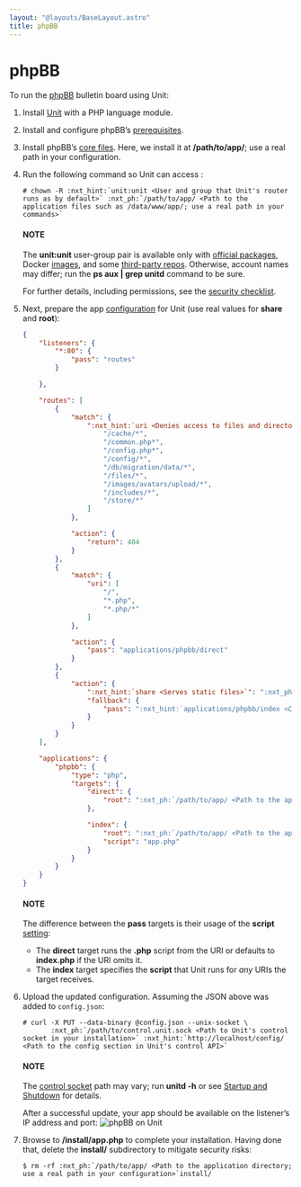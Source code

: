 ```yaml
---
layout: "@layouts/BaseLayout.astro"
title: phpBB
---
```

# phpBB

To run the [phpBB](https://www.phpbb.com) bulletin board using Unit:

1. Install [Unit](../installation.md#installation-precomp-pkgs) with a PHP language module.
2. Install and configure phpBB’s [prerequisites](https://www.phpbb.com/support/docs/en/3.3/ug/quickstart/requirements/).
3. Install phpBB’s [core files](https://www.phpbb.com/downloads/).  Here, we install it at **/path/to/app/**; use
   a real path in your configuration.
4. Run the following command so Unit can access :
   ```console
   # chown -R :nxt_hint:`unit:unit <User and group that Unit's router runs as by default>` :nxt_ph:`/path/to/app/ <Path to the application files such as /data/www/app/; use a real path in your commands>`
   ```

   #### NOTE
   The **unit:unit** user-group pair is available only with [official
   packages](../installation.md#installation-precomp-pkgs), Docker [images](../installation.md#installation-docker), and some [third-party repos](../installation.md#installation-community-repos).  Otherwise, account names may differ; run
   the **ps aux | grep unitd** command to be sure.

   For further details, including permissions, see the [security checklist](security.md#security-apps).
5. Next, prepare the app [configuration](../configuration.md#configuration-php) for Unit (use
   real values for **share** and **root**):
   ```json
   {
       "listeners": {
           "*:80": {
               "pass": "routes"
           }

       },

       "routes": [
           {
               "match": {
                   ":nxt_hint:`uri <Denies access to files and directories best kept private>`": [
                       "/cache/*",
                       "/common.php*",
                       "/config.php*",
                       "/config/*",
                       "/db/migration/data/*",
                       "/files/*",
                       "/images/avatars/upload/*",
                       "/includes/*",
                       "/store/*"
                   ]
               },

               "action": {
                   "return": 404
               }
           },
           {
               "match": {
                   "uri": [
                       "/",
                       "*.php",
                       "*.php/*"
                   ]
               },

               "action": {
                   "pass": "applications/phpbb/direct"
               }
           },
           {
               "action": {
                   ":nxt_hint:`share <Serves static files>`": ":nxt_ph:`/path/to/app <Path to the application directory; use a real path in your configuration>`$uri",
                   "fallback": {
                       "pass": ":nxt_hint:`applications/phpbb/index <Catch-all for requests not yet served by other rules>`"
                   }
               }
           }
       ],

       "applications": {
           "phpbb": {
               "type": "php",
               "targets": {
                   "direct": {
                       "root": ":nxt_ph:`/path/to/app/ <Path to the application directory; use a real path in your configuration>`"
                   },

                   "index": {
                       "root": ":nxt_ph:`/path/to/app/ <Path to the application directory; use a real path in your configuration>`",
                       "script": "app.php"
                   }
               }
           }
       }
   }
   ```

   #### NOTE
   The difference between the **pass** targets is their usage of the
   **script** [setting](../configuration.md#configuration-php):
   - The **direct** target runs the **.php** script from the URI or
     defaults to **index.php** if the URI omits it.
   - The **index** target specifies the **script** that Unit runs
     for *any* URIs the target receives.
6. Upload the updated configuration.  Assuming the JSON above was added to
   `config.json`:
   ```console
   # curl -X PUT --data-binary @config.json --unix-socket \
          :nxt_ph:`/path/to/control.unit.sock <Path to Unit's control socket in your installation>` :nxt_hint:`http://localhost/config/ <Path to the config section in Unit's control API>`
   ```

   #### NOTE
   The [control socket](../controlapi.md#configuration-socket) path may vary; run
   **unitd -h** or see [Startup and Shutdown](source.md#source-startup) for details.

   After a successful update, your app should be available on the listener’s IP
   address and port:
   ![phpBB on Unit](/phpbb.png)
7. Browse to **/install/app.php** to complete your installation.  Having
   done that, delete the **install/** subdirectory to mitigate security
   risks:
   ```console
   $ rm -rf :nxt_ph:`/path/to/app/ <Path to the application directory; use a real path in your configuration>`install/
   ```
